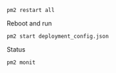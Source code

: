 ```
pm2 restart all
```



Reboot and run

```
pm2 start deployment_config.json
```


Status

```
pm2 monit
```

